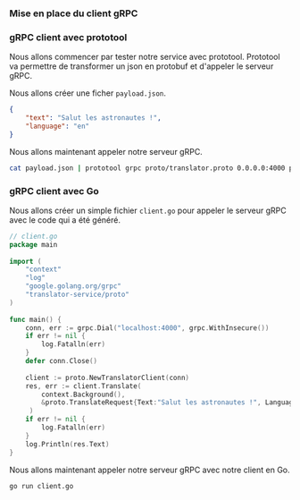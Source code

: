 ### Mise en place du client gRPC

### gRPC client avec prototool

Nous allons commencer par tester notre service avec prototool.
Prototool va permettre de transformer un json en protobuf et d'appeler le serveur gRPC.

Nous allons créer une ficher `payload.json`.
```json
{
    "text": "Salut les astronautes !",
    "language": "en"
}
```
Nous allons maintenant appeler notre serveur gRPC.
```bash
cat payload.json | prototool grpc proto/translator.proto 0.0.0.0:4000 proto.Translator/Translate - 
```

### gRPC client avec Go

Nous allons créer un simple fichier `client.go` pour appeler le serveur gRPC avec le code qui a été généré.

```go
// client.go
package main  
  
import (  
    "context"
    "log"
    "google.golang.org/grpc"
    "translator-service/proto"
)
  
func main() {  
	conn, err := grpc.Dial("localhost:4000", grpc.WithInsecure())  
	if err != nil {  
		log.Fatalln(err)  
	}
	defer conn.Close()  
  
	client := proto.NewTranslatorClient(conn)  
	res, err := client.Translate(  
		context.Background(),  
		&proto.TranslateRequest{Text:"Salut les astronautes !", Language: proto.Language_en},  
	 )
	if err != nil {  
		log.Fatalln(err)  
	}
	log.Println(res.Text)
}
```
Nous allons maintenant appeler notre serveur gRPC avec notre client en Go.
```bash
go run client.go
```
